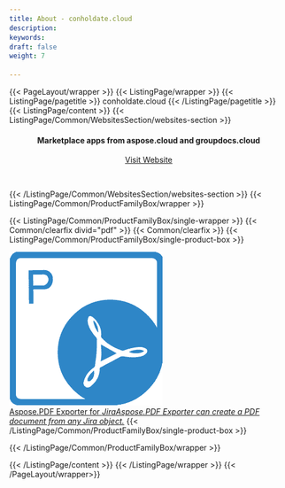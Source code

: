 ```yaml
---
title: About - conholdate.cloud
description: 
keywords: 
draft: false
weight: 7

---
```



{{< PageLayout/wrapper >}}
{{< ListingPage/wrapper >}}
{{< ListingPage/pagetitle >}} conholdate.cloud {{< /ListingPage/pagetitle >}}
{{< ListingPage/content >}} 
{{< ListingPage/Common/WebsitesSection/websites-section >}} 
<h4 style="text-align: center ! important;">Marketplace apps from aspose.cloud and groupdocs.cloud</h4>
<p style="text-align: center ! important;"><a href="https://www.conholdate.cloud" rel="alternate">Visit Website</a></p>
<p style="text-align: center ! important;">&nbsp;</p>
{{< /ListingPage/Common/WebsitesSection/websites-section >}} 
{{< ListingPage/Common/ProductFamilyBox/wrapper >}} 

{{< ListingPage/Common/ProductFamilyBox/single-wrapper >}} 
{{< Common/clearfix divid="pdf" >}} 
{{< Common/clearfix >}} 
{{< ListingPage/Common/ProductFamilyBox/single-product-box >}} 
<div class="imgblock"><img src="images/aspose_pdf-for-sharepoint.png" alt="Aspose.Pdf Exporter for Jira"></div>
<a href="https://aspose.conholdate.cloud/pdf/jira/exporter"><span class="spanclass">Aspose.PDF Exporter for <em>Jira</em></span><em>Aspose.PDF Exporter can create a PDF document from any Jira object.</em></a>
{{< /ListingPage/Common/ProductFamilyBox/single-product-box >}} 

{{< /ListingPage/Common/ProductFamilyBox/wrapper >}} 

 {{< /ListingPage/content >}} 
{{< /ListingPage/wrapper >}}
{{< /PageLayout/wrapper>}}